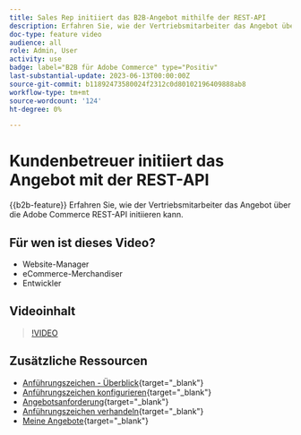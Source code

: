 ```yaml
---
title: Sales Rep initiiert das B2B-Angebot mithilfe der REST-API
description: Erfahren Sie, wie der Vertriebsmitarbeiter das Angebot über die Adobe Commerce REST-API initiieren kann.
doc-type: feature video
audience: all
role: Admin, User
activity: use
badge: label="B2B für Adobe Commerce" type="Positiv"
last-substantial-update: 2023-06-13T00:00:00Z
source-git-commit: b11892473580024f2312c0d80102196409888ab8
workflow-type: tm+mt
source-wordcount: '124'
ht-degree: 0%

---
```


# Kundenbetreuer initiiert das Angebot mit der REST-API

{{b2b-feature}}
Erfahren Sie, wie der Vertriebsmitarbeiter das Angebot über die Adobe Commerce REST-API initiieren kann.

## Für wen ist dieses Video?

- Website-Manager
- eCommerce-Merchandiser
- Entwickler

## Videoinhalt

>[!VIDEO](https://video.tv.adobe.com/v/3420414?learn=on)

## Zusätzliche Ressourcen

- [Anführungszeichen - Überblick](https://experienceleague.adobe.com/docs/commerce-admin/b2b/quotes/quotes.html){target="_blank"}
- [Anführungszeichen konfigurieren](https://experienceleague.adobe.com/docs/commerce-admin/b2b/quotes/configure-quotes.html){target="_blank"}
- [Angebotsanforderung](https://experienceleague.adobe.com/docs/commerce-admin/b2b/quotes/quote-request.html){target="_blank"}
- [Anführungszeichen verhandeln](https://experienceleague.adobe.com/docs/commerce-admin/b2b/quotes/quote-price-negotiation.html){target="_blank"}
- [Meine Angebote](https://experienceleague.adobe.com/docs/commerce-admin/b2b/quotes/account-dashboard-my-quotes.html){target="_blank"}
